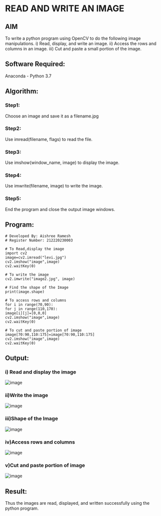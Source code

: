 # READ AND WRITE AN IMAGE
## AIM
To write a python program using OpenCV to do the following image manipulations.
i) Read, display, and write an image.
ii) Access the rows and columns in an image.
iii) Cut and paste a small portion of the image.

## Software Required:
Anaconda - Python 3.7
## Algorithm:
### Step1:
Choose an image and save it as a filename.jpg
### Step2:
Use imread(filename, flags) to read the file.
### Step3:
Use imshow(window_name, image) to display the image.
### Step4:
Use imwrite(filename, image) to write the image.
### Step5:
End the program and close the output image windows.
## Program:

```
# Developed By: Aishree Ramesh
# Register Number: 212220230003

# To Read,display the image
import cv2
image=cv2.imread("levi.jpg")
cv2.imshow("image",image)
cv2.waitKey(0)

# To write the image
cv2.imwrite("image2.jpg", image)

# Find the shape of the Image
print(image.shape)

# To access rows and columns
for i in range(70,90):
for j in range(110,170):
image[i][j]=[0,0,0]
cv2.imshow("image",image)
cv2.waitKey(0)

# To cut and paste portion of image
image[70:90,110:175]=image[70:90,110:175]
cv2.imshow("image",image)
cv2.waitKey(0)
```

## Output:

### i) Read and display the image

![image](https://user-images.githubusercontent.com/70213227/161099189-bbacf95a-ec22-4310-bc77-a921581aa6c7.png)


### ii)Write the image

![image](https://user-images.githubusercontent.com/70213227/161099503-2cf16a47-8935-4619-98d6-57841300e26f.png)


### iii)Shape of the Image

![image](https://user-images.githubusercontent.com/70213227/161100405-245c3a72-4395-4b31-9425-480c405f0c17.png)


### iv)Access rows and columns

![image](https://user-images.githubusercontent.com/70213227/161100350-d0702856-57d1-480c-abc5-6ca6809d1ae6.png)


### v)Cut and paste portion of image

![image](https://user-images.githubusercontent.com/70213227/161100351-1c912020-454d-46fb-af24-4043c7c49943.png)


## Result:
Thus the images are read, displayed, and written successfully using the python program.


